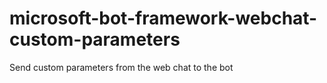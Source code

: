 # microsoft-bot-framework-webchat-custom-parameters
Send custom parameters from the web chat to the bot
